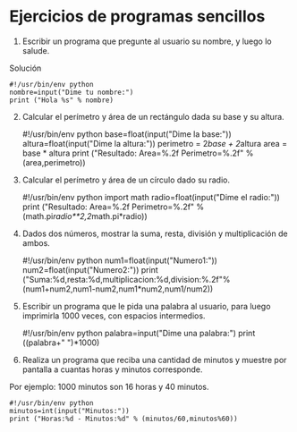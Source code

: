 # Ejercicios de programas sencillos

1. Escribir un programa que pregunte al usuario su nombre, y luego lo salude.

Solución

	#!/usr/bin/env python
	nombre=input("Dime tu nombre:")
	print ("Hola %s" % nombre)

2. Calcular el perímetro y área de un rectángulo dada su base y su altura.

	#!/usr/bin/env python
	base=float(input("Dime la base:"))
	altura=float(input("Dime la altura:"))
	perimetro = 2*base + 2*altura
	area = base * altura
	print ("Resultado: Area=%.2f Perimetro=%.2f" % (area,perimetro))

3. Calcular el perímetro y área de un círculo dado su radio.

	#!/usr/bin/env python
	import math
	radio=float(input("Dime el radio:"))
	print ("Resultado: Area=%.2f Perimetro=%.2f" % (math.pi*radio**2,2*math.pi*radio))		



4. Dados dos números, mostrar la suma, resta, división y multiplicación de ambos.

	#!/usr/bin/env python
	num1=float(input("Numero1:"))
	num2=float(input("Numero2:"))
	print ("Suma:%d,resta:%d,multiplicacion:%d,division:%.2f"%(num1+num2,num1-num2,num1*num2,num1/num2))

5. Escribir un programa que le pida una palabra al usuario, para luego imprimirla 1000 veces, con espacios intermedios.

	#!/usr/bin/env python
	palabra=input("Dime una palabra:")
	print ((palabra+" ")*1000)

6. Realiza un programa que reciba una cantidad de minutos y muestre por pantalla a cuantas horas y minutos corresponde.

Por ejemplo: 1000 minutos son 16 horas y 40 minutos.

	#!/usr/bin/env python
	minutos=int(input("Minutos:"))
	print ("Horas:%d - Minutos:%d" % (minutos/60,minutos%60))

